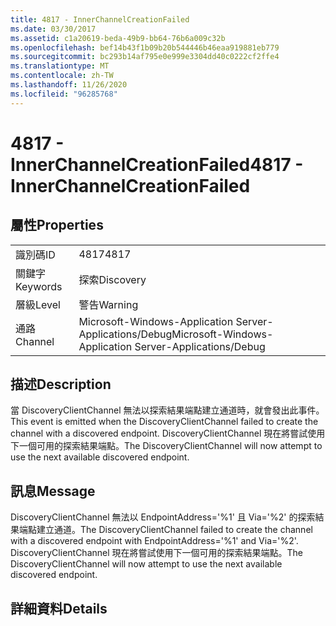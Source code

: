 ```yaml
---
title: 4817 - InnerChannelCreationFailed
ms.date: 03/30/2017
ms.assetid: c1a20619-beda-49b9-bb64-76b6a009c32b
ms.openlocfilehash: bef14b43f1b09b20b544446b46eaa919881eb779
ms.sourcegitcommit: bc293b14af795e0e999e3304dd40c0222cf2ffe4
ms.translationtype: MT
ms.contentlocale: zh-TW
ms.lasthandoff: 11/26/2020
ms.locfileid: "96285768"
---
```

# <a name="4817---innerchannelcreationfailed"></a><span data-ttu-id="0b51a-102">4817 - InnerChannelCreationFailed</span><span class="sxs-lookup"><span data-stu-id="0b51a-102">4817 - InnerChannelCreationFailed</span></span>

## <a name="properties"></a><span data-ttu-id="0b51a-103">屬性</span><span class="sxs-lookup"><span data-stu-id="0b51a-103">Properties</span></span>  
  
|||  
|-|-|  
|<span data-ttu-id="0b51a-104">識別碼</span><span class="sxs-lookup"><span data-stu-id="0b51a-104">ID</span></span>|<span data-ttu-id="0b51a-105">4817</span><span class="sxs-lookup"><span data-stu-id="0b51a-105">4817</span></span>|  
|<span data-ttu-id="0b51a-106">關鍵字</span><span class="sxs-lookup"><span data-stu-id="0b51a-106">Keywords</span></span>|<span data-ttu-id="0b51a-107">探索</span><span class="sxs-lookup"><span data-stu-id="0b51a-107">Discovery</span></span>|  
|<span data-ttu-id="0b51a-108">層級</span><span class="sxs-lookup"><span data-stu-id="0b51a-108">Level</span></span>|<span data-ttu-id="0b51a-109">警告</span><span class="sxs-lookup"><span data-stu-id="0b51a-109">Warning</span></span>|  
|<span data-ttu-id="0b51a-110">通路</span><span class="sxs-lookup"><span data-stu-id="0b51a-110">Channel</span></span>|<span data-ttu-id="0b51a-111">Microsoft-Windows-Application Server-Applications/Debug</span><span class="sxs-lookup"><span data-stu-id="0b51a-111">Microsoft-Windows-Application Server-Applications/Debug</span></span>|  
  
## <a name="description"></a><span data-ttu-id="0b51a-112">描述</span><span class="sxs-lookup"><span data-stu-id="0b51a-112">Description</span></span>  

 <span data-ttu-id="0b51a-113">當 DiscoveryClientChannel 無法以探索結果端點建立通道時，就會發出此事件。</span><span class="sxs-lookup"><span data-stu-id="0b51a-113">This event is emitted when the DiscoveryClientChannel failed to create the channel with a discovered endpoint.</span></span> <span data-ttu-id="0b51a-114">DiscoveryClientChannel 現在將嘗試使用下一個可用的探索結果端點。</span><span class="sxs-lookup"><span data-stu-id="0b51a-114">The DiscoveryClientChannel will now attempt to use the next available discovered endpoint.</span></span>  
  
## <a name="message"></a><span data-ttu-id="0b51a-115">訊息</span><span class="sxs-lookup"><span data-stu-id="0b51a-115">Message</span></span>  

 <span data-ttu-id="0b51a-116">DiscoveryClientChannel 無法以 EndpointAddress='%1' 且 Via='%2' 的探索結果端點建立通道。</span><span class="sxs-lookup"><span data-stu-id="0b51a-116">The DiscoveryClientChannel failed to create the channel with a discovered endpoint with EndpointAddress='%1' and Via='%2'.</span></span> <span data-ttu-id="0b51a-117">DiscoveryClientChannel 現在將嘗試使用下一個可用的探索結果端點。</span><span class="sxs-lookup"><span data-stu-id="0b51a-117">The DiscoveryClientChannel will now attempt to use the next available discovered endpoint.</span></span>  
  
## <a name="details"></a><span data-ttu-id="0b51a-118">詳細資料</span><span class="sxs-lookup"><span data-stu-id="0b51a-118">Details</span></span>
